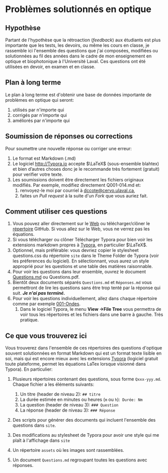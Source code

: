 # Problèmes solutionnés en optique

## Hypothèse

Partant de l'hypothèse que la rétroaction (*feedback*) aux étudiants est plus importante que les tests, les devoirs, ou même les cours en classe, je rassemble ici l'ensemble des questions que j'ai composées, modifiées ou solutionnées au fil des années dans le cadre de mon enseignement en optique et biophotonique à l'Université Laval. Ces questions ont été utilisées en devoir, en examen et en classe.

## Plan à long terme

Le plan à long terme est d'obtenir une base de données importante de problèmes en optique qui seront: 

1. utilisés par n'importe qui
2. corrigés par n'importe qui
3. améliorés par n'importe qui

## Soumission de réponses ou corrections

Pour soumettre une nouvelle réponse ou corriger une erreur:

1. Le format est Markdown (.md)
2. Le logiciel http://Typora.io accepte $\LaTeX$ (sous-ensemble blahtex) et bien d’autres choses donc je le recommande très fortement (gratuit) pour verifier votre texte.
3. Les soumissions doivent être directement les fichiers originaux modifiés. Par exemple, modifiez directement Q001-014.md et:
   1. renvoyez-le moi par courriel à dccote@cervo.ulaval.ca,
   2. faites un *Pull request* à la suite d'un *Fork* que vous auriez fait.


## Comment utiliser ces questions

1. Vous pouvez aller directement sur le [Web](https://github.com/dccote/Questions) ou télécharger/clôner le [répertoire](https://github.com/dccote/Questions) GitHub. Si vous allez sur le Web, vous ne verrez pas les équations.
2. Si vous télécharger ou clôner Télécharger Typora pour bien voir les extensions markdown propres à [Typora](http://typora.io), en particulier $\LaTeX​$.
3. Optionnel, mais préférable: vous devriez copier le stylesheet questions.css du répertoire `site` dans le Theme Folder de Typora (voir les préferences du logiciel).  En sélectionnant, vous aurez un style approprié pour les questions et une table des matières raisonnable.
4. Pour voir les questions dans leur ensemble, ouvrez le document [Questions.md](Questions.md) ou Questions.pdf.
5. Bientôt deux documents séparés `Questions.md` et `Réponses.md` vous permettront de lire les questions sans être trop tenté par la réponse qui suit. ***Je n'ai pas terminé.***
6. Pour voir les questions individuellement, allez dans chaque répertoire comme par exemple [001-Ondes](001-Ondes).
   1. Dans le logiciel Typora, le menu **View →File Tree** vous permettra de voir tous les répertoires et les fichiers dans une barre à gauche.  Très pratique.

## Ce que vous trouverez ici

Vous trouverez dans l'ensemble de ces répertoires des questions d'optique souvent solutionnées en format Markdown qui est un format texte lisible en soi, mais qui est encore mieux avec les extensions [Typora](http://typora.io) (logiciel gratuit toute plateforme, permet les équations LaTex lorsque visionné dans Typora). En particulier:

1. Plusieurs répertoires contenant des questions, sous forme `Qxxx-yyy.md`. Chaque fichier a les éléments suivants:

   1. Un titre (header de niveau 2): `## titre` 
   2. La durée estimée en minutes ou heures (`m` ou `h`):` Durée: Nm`
   3. La question (header de niveau 3): `### Question`
   4. La réponse (header de niveau 3): `### Réponse`
2. Des scripts pour générer des documents qui incluent l'ensemble des questions dans `site`.
3. Des modifications au stylesheet de Typora pour avoir une style qui me plaît à l'affichage dans `site`
4. Un répertoire `assets` où les images sont rassemblées.
5. Un document `Questions.md` regroupant toutes les questions avec réponses.
